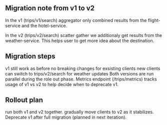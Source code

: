 ## Migration note from v1 to v2
In the v1 (trips/v1/search) aggregator only combined results from the flight-service and the hotel-service.

In the v2 (trips/v2/search) scatter gather we additionaly get results from the weather-service.
This helps user to get more idea about the destination.


## Migration steps

v1 still work as before no breaking changes for exsisting clients
new clients can switch to trips/v2/search for weather updates
Both versions  are run parallel during the role out phase.
Metrics endpoint (/trips/metrics) tracks usage of v1 vs v2 to help decide when to deprecate v1.


## Rollout plan
run both v1 and v2 together.
gradually move clients to v2 as it stabilizes.
Deprecate v1 after full migration (planned in next iteration).
